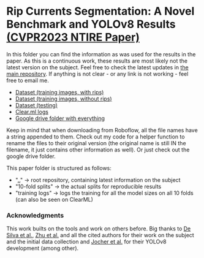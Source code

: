 # Rip Currents Segmentation: A Novel Benchmark and YOLOv8 Results [(CVPR2023 NTIRE Paper)](https://openaccess.thecvf.com/content/CVPR2023W/NTIRE/html/Dumitriu_Rip_Current_Segmentation_A_Novel_Benchmark_and_YOLOv8_Baseline_Results_CVPRW_2023_paper.html)

In this folder you can find the information as was used for the results in the paper. As this is a continuous work, these results are most likely not the latest version on the subject. Feel free to check the latest updates in [the main repository](https://github.com/Irikos/rip_currents/). If anything is not clear - or any link is not working - feel free to email me.

* [Dataset (training images, with rips)](https://app.roboflow.com/rip-currents-unibuc/rip-current-segmentation/1)
* [Dataset (training images, without rips)](https://app.roboflow.com/rip-currents-unibuc/rip-current-segmentation/1)
* [Dataset (testing)](https://app.roboflow.com/rip-currents-unibuc/rip-current-segmentation-videos/2)
* [Clear.ml logs](https://app.clear.ml/projects/e644b8fec78149f7975ab049a2e2ee49/experiments)
* [Google drive folder with everything](https://drive.google.com/drive/folders/1op6D2dje7u8djRDMGvTosLEMrPV9V_jR?usp=share_link)

Keep in mind that when downloading from Roboflow, all the file names have a string appended to them. Check out my code for a helper function to rename the files to their original version (the original name is still IN the filename, it just contains other information as well). Or just check out the google drive folder.

This paper folder is structured as follows:

* "[..](https://github.com/Irikos/rip_currents/)" -> root repository, containing latest information on the subject
* "10-fold splits" -> the actual splits for reproducible results
* "training logs" -> logs the training for all the model sizes on all 10 folds (can also be seen on ClearML)
 


### Acknowledgments
This work builts on the tools and work on others before. Big thanks to [De Silva et al.](https://www.sciencedirect.com/science/article/abs/pii/S0378383921000193), [Zhu et al.](https://www.frontiersin.org/articles/10.3389/fmars.2022.930478/full) and all the cited authors for their work on the subject and the initial data collection and [Jocher et al.](https://github.com/ultralytics/ultralytics) for their YOLOv8 development (among other).

